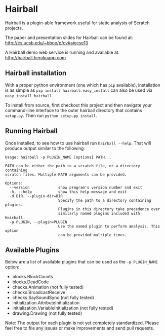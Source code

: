 # Hairball

Hairball is a plugin-able framework useful for static analysis of Scratch projects.

The paper and presentation slides for Hairball can be found at: http://cs.ucsb.edu/~bboe/p/cv#sigcse13

A Hairball demo web service is running and available at: http://hairball.herokuapp.com


## Hairball installation

With a proper python environment (one which has `pip` available), installation is as simple as `pip install hairball`. `easy_install` can also be used via `easy_install hairball`.

To install from source, first checkout this project and then navigate your
command-line interface to the outer hairball directory that contains `setup.py`. Then run `python setup.py install`.

## Running Hairball

Once installed, to see how to use hairball run `hairball --help`. That will produce output similar to the following:

```
Usage: hairball -p PLUGIN_NAME [options] PATH...

PATH can be either the path to a scratch file, or a directory containing
scratch files. Multiple PATH arguments can be provided.

Options:
  --version             show program's version number and exit
  -h, --help            show this help message and exit
  -d DIR, --plugin-dir=DIR
                        Specify the path to a directory containing plugins.
                        Plugins in this directory take precedence over
                        similarly named plugins included with Hairball.
  -p PLUGIN, --plugin=PLUGIN
                        Use the named plugin to perform analysis. This option
                        can be provided multiple times.
```

## Available Plugins

Below are a list of available plugins that can be used as the `-p PLUGIN_NAME` option:

* blocks.BlockCounts
* blocks.DeadCode
* checks.Animation (not fully tested)
* checks.BroadcastReceive
* checks.SaySoundSync (not fully tested)
* initialization.AttributeInitialization
* initialization.VariableInitialization (not fully tested)
* drawing.Drawing (not fully tested)

Note: The output for each plugin is not yet completely standardized. Please
feel free to file any issues or make improvements and send pull requests.